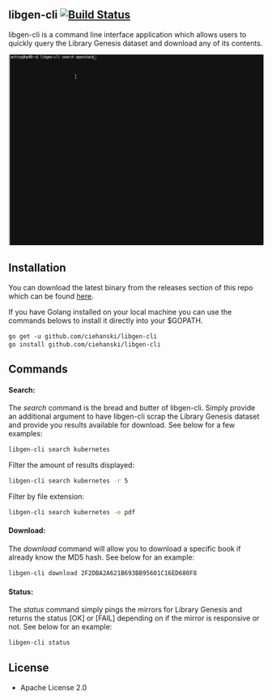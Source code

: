 ## libgen-cli [![Build Status](https://github.com/ciehanski/libgen-cli/workflows/build/badge.svg)](https://github.com/ciehanski/libgen-cli/actions)

libgen-cli is a command line interface application which allows users to
quickly query the Library Genesis dataset and download any of its contents.

![Example](https://github.com/ciehanski/libgen-cli/blob/master/resources/libgen-cli-example.gif)

## Installation

You can download the latest binary from the releases section of this repo
which can be found [here](https://github.com/ciehanski/libgen-cli/releases).

If you have Golang installed on your local machine you can use the
commands belows to install it directly into your $GOPATH.

```
go get -u github.com/ciehanski/libgen-cli
go install github.com/ciehanski/libgen-cli
```

## Commands

#### Search:

The _search_ command is the bread and butter of libgen-cli. Simply provide an
additional argument to have libgen-cli scrap the Library Genesis dataset and
provide you results available for download. See below for a few examples:

```bash
libgen-cli search kubernetes
```

Filter the amount of results displayed:

```bash
libgen-cli search kubernetes -r 5
```

Filter by file extension:

```bash
libgen-cli search kubernetes -e pdf
```

#### Download:

The _download_ command will allow you to download a specific book if already 
know the MD5 hash. See below for an example:

```bash
libgen-cli download 2F2DBA2A621B693BB95601C16ED680F8
```

#### Status:

The _status_ command simply pings the mirrors for Library Genesis and
returns the status [OK] or [FAIL] depending on if the mirror is responsive 
or not. See below for an example:

```bash
libgen-cli status
```

## License
- Apache License 2.0